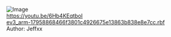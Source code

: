 ![Image](https://raw.githubusercontent.com/lepPwn/CTF-Games/master/HITCON%20CTF%202019%20Quals/Images/reverse--EV3%20Arm-1.png)<br>
https://youtu.be/6Hb4KEqtboI<br>
<a href="http://hitcon-2019-quals.s3-website-ap-northeast-1.amazonaws.com/ev3_arm-17958868466f3801c4926675e13863b838e8e7cc.rbf">ev3_arm-17958868466f3801c4926675e13863b838e8e7cc.rbf</a><br>
Author: Jeffxx